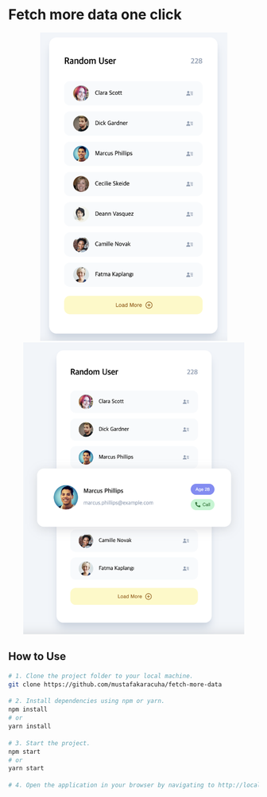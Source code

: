 # Fetch more data one click

<p align="center">
  <img src="https://github.com/mustafakaracuha/fetch-more-data/blob/main/src/assets/app1s.png" alt="Detail" width="377" />
  <img src="https://github.com/mustafakaracuha/fetch-more-data/blob/main/src/assets/app3.png" alt="Detail" width="445" />
</p>


## How to Use

```bash
# 1. Clone the project folder to your local machine.
git clone https://github.com/mustafakaracuha/fetch-more-data

# 2. Install dependencies using npm or yarn.
npm install
# or
yarn install

# 3. Start the project.
npm start
# or
yarn start

# 4. Open the application in your browser by navigating to http://localhost:5173.
